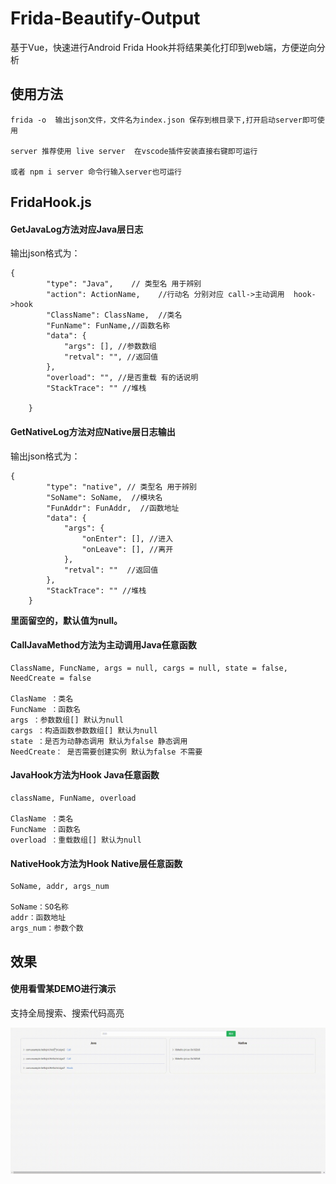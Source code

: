 
# Frida-Beautify-Output



基于Vue，快速进行Android Frida Hook并将结果美化打印到web端，方便逆向分析



## 使用方法

```
frida -o  输出json文件，文件名为index.json 保存到根目录下,打开启动server即可使用

server 推荐使用 live server  在vscode插件安装直接右键即可运行

或者 npm i server 命令行输入server也可运行

```



## FridaHook.js



#### GetJavaLog方法对应Java层日志

输出json格式为：

```
{
        "type": "Java",    // 类型名 用于辨别
        "action": ActionName,    //行动名 分别对应 call->主动调用  hook->hook
        "ClassName": ClassName,  //类名
        "FunName": FunName,//函数名称
        "data": {
            "args": [], //参数数组
            "retval": "", //返回值
        },
        "overload": "", //是否重载 有的话说明
        "StackTrace": "" //堆栈

    }
```



#### GetNativeLog方法对应Native层日志输出

输出json格式为：
```
{
        "type": "native", // 类型名 用于辨别
        "SoName": SoName,  //模块名
        "FunAddr": FunAddr,  //函数地址
        "data": {
            "args": {
                "onEnter": [], //进入
                "onLeave": [], //离开
            },
            "retval": ""  //返回值 
        },
        "StackTrace": "" //堆栈
    }
```

**里面留空的，默认值为null。**



#### CallJavaMethod方法为主动调用Java任意函数

```
ClassName, FuncName, args = null, cargs = null, state = false, NeedCreate = false

ClasName ：类名
FuncName ：函数名
args ：参数数组[] 默认为null
cargs ：构造函数参数数组[] 默认为null
state ：是否为动静态调用 默认为false 静态调用
NeedCreate： 是否需要创建实例 默认为false 不需要
```



#### JavaHook方法为Hook Java任意函数

```
className, FunName, overload

ClasName ：类名
FuncName ：函数名
overload ：重载数组[] 默认为null
```



#### NativeHook方法为Hook Native层任意函数

```
SoName, addr, args_num

SoName：SO名称
addr：函数地址
args_num：参数个数
```



## 效果

#### 使用看雪某DEMO进行演示

支持全局搜索、搜索代码高亮

![效果](/img/1.gif)